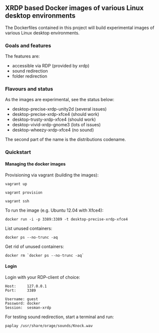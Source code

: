 ## XRDP based Docker images of various Linux desktop environments

The Dockerfiles contained in this project will build experimental images of various Linux desktop environments.

### Goals and features

The features are:

 - accessible via RDP (provided by xrdp)
 - sound redirection
 - folder redirection

### Flavours and status

As the images are experimental, see the status below:

 - desktop-precise-xrdp-unity2d (several issues)
 - desktop-precise-xrdp-xfce4 (should work)
 - desktop-trusty-xrdp-xfce4 (should work)
 - desktop-vivid-xrdp-gnome3 (lots of issues)
 - desktop-wheezy-xrdp-xfce4 (no sound)

The second part of the name is the distributions codename.


### Quickstart

#### Managing the docker images

Provisioning via vagrant (building the images):

    vagrant up

    vagrant provision

    vagrant ssh

To run the image (e.g. Ubuntu 12.04 with Xfce4):

    docker run -i -p 3389:3389 -t desktop-precise-xrdp-xfce4

List unused containers:

    docker ps --no-trunc -aq

Get rid of unused containers:

    docker rm `docker ps --no-trunc -aq`


#### Login

Login with your RDP-client of choice:

    Host:     127.0.0.1
    Port:     3389

    Username: guest
    Password: docker
    Session:  sesman-xrdp

For testing sound redirection, start a terminal and run:

    paplay /usr/share/orage/sounds/Knock.wav
